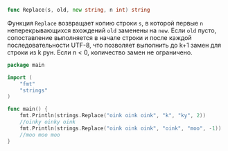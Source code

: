```go
func Replace(s, old, new string, n int) string
```

Функция `Replace` возвращает копию строки `s`, в которой первые `n` неперекрывающихся вхождений `old` заменены на `new`. Если `old` пусто, сопоставление выполняется в начале строки и после каждой последовательности UTF-8, что позволяет выполнить до k+1 замен для строки из k рун. Если n < 0, количество замен не ограничено.

```go
package main

import (
	"fmt"
	"strings"
)

func main() {
	fmt.Println(strings.Replace("oink oink oink", "k", "ky", 2))
	//oinky oinky oink
	fmt.Println(strings.Replace("oink oink oink", "oink", "moo", -1))
	//moo moo moo
}
```